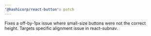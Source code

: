 ```yaml
---
'@hashicorp/react-button': patch
---
```


Fixes a off-by-1px issue where small-size buttons were not the correct height. Targets specific alignment issue in react-subnav.
